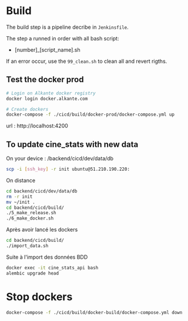 # Build

The build step is a pipeline decribe in ```Jenkinsfile```.

The step a runned in order with all bash script:
- [number]_[script_name].sh


If an error occur, use the ```99_clean.sh``` to clean all and revert rigths.

## Test the docker prod
```bash
# Login on Alkante docker registry
docker login docker.alkante.com

# Create dockers
docker-compose -f ./cicd/build/docker-prod/docker-compose.yml up
```
url : http://localhost:4200

## To update cine_stats with new data
On your device : /backend/cicd/dev/data/db
```bash
scp -i [ssh_key] -r init ubuntu@51.210.190.220:
```

On distance
```bash
cd backend/cicd/dev/data/db
rm -r init
mv ~/init .
cd backend/cicd/build/
./5_make_release.sh
./6_make_docker.sh
```

Après avoir lancé les dockers
```bash
cd backend/cicd/build/
./import_data.sh
```

Suite à l'import des données BDD
```bash
docker exec -it cine_stats_api bash
alembic upgrade head
```

# Stop dockers
```bash
docker-compose -f ./cicd/build/docker-build/docker-compose.yml down
```